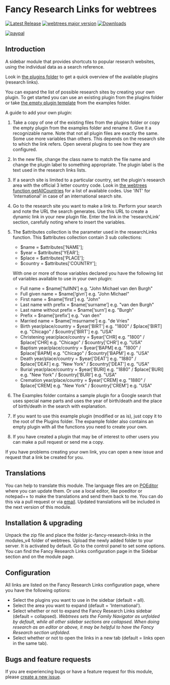 Fancy Research Links for webtrees
=================================

[![Latest Release](https://img.shields.io/github/release/JustCarmen/webtrees-fancy-research-links.svg)][1]
[![webtrees major version](https://img.shields.io/badge/webtrees-v2.1.x-green)][2]
[![Downloads](https://img.shields.io/github/downloads/JustCarmen/webtrees-fancy-research-links/total.svg)]()

[![paypal](https://www.paypalobjects.com/en_US/i/btn/btn_donateCC_LG.gif)](https://www.paypal.com/cgi-bin/webscr?cmd=_donations&business=XPBC2W85M38AS&item_name=webtrees%20modules%20by%20JustCarmen&currency_code=EUR)

Introduction
-----------
A sidebar module that provides shortcuts to popular research websites, using the individual data as a search reference.

Look in [the plugins folder][3] to get a quick overview of the available plugins (research links).

You can expand the list of possible research sites by creating your own plugin. To get started you can use an existing plugin from the plugins folder or take [the empty plugin template][4] from the examples folder.

A guide to add your own plugin:

1. Take a copy of one of the existing files from the plugins folder or copy the empty plugin from the examples folder and rename it. Give it a recognizable name. Note that not all plugin files are exactly the same. Some use more variables than others. This depends on the research site to which the link refers. Open several plugins to see how they are configured.
2. In the new file, change the class name to match the file name and change the plugin label to something appropriate. The plugin label is the text used in the research links lists.
3. If a search site is limited to a particular country, set the plugin's research area with the official 3 letter country code. Look in [the webtrees function getAllCountries][5] for a list of available codes. Use 'INT' for 'International' in case of an international search site.
4. Go to the research site you want to make a link to. Perform your search and note the URL the search generates. Use this URL to create a dynamic link in your new plugin file. Enter the link in the ‘researchLink’ section, carefully noting where to insert the variables.
5. The $attributes collection is the parameter used in the researchLinks function. This $attributes collection contain 3 sub collections:
   - $name = $attributes['NAME'];
   - $year = $attributes['YEAR'];
   - $place = $attributes['PLACE'];
   - $country = $attributes['COUNTRY'];

   With one or more of those variables declared you have the following list of variables available to use in your own plugin:
   - Full name = $name[‘fullNN’] e.g. "John Michael van den Burgh"
   - Full given name = $name[‘givn’] e.g. "John Michael"
   - First name = $name[‘first’] e.g. "John"
   - Last name with prefix = $name[‘surname’] e.g. "van den Burgh"
   - Last name without prefix = $name[‘surn’] e.g. "Burgh"
   - Prefix = $name[‘prefix’] e.g. "van den"
   - Married name	= $name['msurname'] e.g. "de Vries"
   - Birth year/place/country = $year['BIRT'] e.g. "1800" / $place['BIRT]	e.g. "Chicago" / $country['BIRT'] e.g. "USA"
   - Christening year/place/country = $year['CHR]	e.g. "1800" / $place['CHR]	e.g. "Chicago" / $country['CHR'] e.g. "USA"
   - Baptism year/place/country = $year['BAPM]	e.g. "1800" / $place['BAPM]	e.g. "Chicago" / $country['BAPM'] e.g. "USA"
   - Death year/place/country = $year['DEAT'] e.g. "1880" / $place['DEAT]	e.g. "New York" / $country['DEAT'] e.g. "USA"
   - Burial year/place/country = $year['BURI] e.g. "1880" / $place['BURI]	e.g. "New York" / $country['BURI'] e.g. "USA"
   - Cremation year/place/country = $year['CREM] e.g. "1880" / $place['CREM]	e.g. "New York" / $country['CREM'] e.g. "USA"
6. The Examples folder contains a sample plugin for a Google search that uses special name parts and uses the year of birth/death and the place of birth/death in the search with explanation.
7. If you want to use this example plugin (modified or as is), just copy it to the root of the Plugins folder. The expample folder also contains an empty plugin with all the functions you need to create your own.
8. If you have created a plugin that may be of interest to other users you can make a pull request or send me a copy.

If you have problems creating your own link, you can open a new issue and request that a link be created for you.

Translations
------------
You can help to translate this module. The language files are on [POEditor][6] where you can update them. Or use a local editor, like poeditor or notepad++ to make the translations and send them back to me. You can do this via a pull request or via [email][7]. Updated translations will be included in the next version of this module.

Installation & upgrading
------------------------
Unpack the zip file and place the folder jc-fancy-research-links in the modules_v4 folder of webtrees. Upload the newly added folder to your server. It is activated by default. Go to the control panel to set some options. You can find the Fancy Research Links configuration page in the Sidebar section and on the module page.

Configuration
------------------------
All links are listed on the Fancy Research Links configuration page, where you have the following options:
- Select the plugins you want to use in the sidebar (default = all).
- Select the area you want to expand (default = 'International').
- Select whether or not to expand the Fancy Research Links sidebar (default = collapsed).
   _Webtrees sets the Family Navigator as unfolded by default, while all other sidebar sections are collapsed. When doing research as an editor or above, it may be helpful to have the Fancy Research section unfolded._
- Select whether or not to open the links in a new tab (default = links open in the same tab).

Bugs and feature requests
-------------------------
If you are experiencing bugs or have a feature request for this module, please [create a new issue][8].

 [1]: https://github.com/JustCarmen/webtrees-fancy-research-links/releases/latest
 [2]: https://webtrees.net/
 [3]: https://github.com/JustCarmen/webtrees-fancy-research-links/tree/main/plugins
 [4]: https://github.com/JustCarmen/webtrees-fancy-research-links/blob/main/plugins/example/EmptyPlugin.php
 [5]: https://github.com/fisharebest/webtrees/blob/main/app/Statistics/Service/CountryService.php
 [6]: https://poeditor.com/join/project?hash=VLrxy3AG3A
 [7]: mailto:carmen@justcarmen.nl
 [8]: https://github.com/JustCarmen/webtrees-fancy-research-links/issues?state=open

